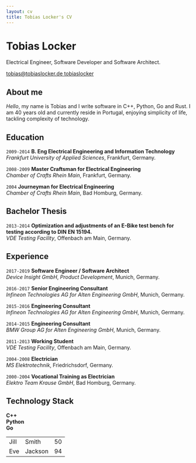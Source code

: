```yaml
---
layout: cv
title: Tobias Locker's CV
---
```

# Tobias Locker
Electrical Engineer, Software Developer and Software Architect.

<div id="webaddress">
  <a href="mailto:tobias@tobiaslocker.de">
    <i class="far fa-envelope"></i> tobias@tobiaslocker.de
  </a>
  <a href="https://github.com/tobiaslocker">
    <i class="fab fa-github"></i> tobiaslocker
  </a>
</div>


## About me

*Hello*, my name is Tobias and I write software in 
C++, Python, Go and Rust.
I am 40 years old and currently reside in Portugal, enjoying simplicity
of life, tackling complexity of technology.


## Education

`2009-2014`
**B. Eng Electrical Engineering and Information Technology**<br/>
*Frankfurt University of Applied Sciences*, Frankfurt, Germany.

`2008-2009`
**Master Craftsman for Electrical Engineering**<br/>
*Chamber of Crafts Rhein Main*, Frankfurt, Germany.

`2004`
**Journeyman for Electrical Engineering**<br/>
*Chamber of Crafts Rhein Main*, Bad Homburg, Germany.

## Bachelor Thesis

`2013-2014`
**Optimization and adjustments of an E-Bike test bench for testing according to DIN EN 15194.**<br/>
*VDE Testing Facility*, Offenbach am Main, Germany.

## Experience

`2017-2019`
**Software Engineer / Software Architect**<br/>
*Device Insight GmbH*, *Product Development*, Munich, Germany.

`2016-2017`
**Senior Engineering Consultant**<br/>
*Infineon Technologies AG for Alten Engineering GmbH*, Munich, Germany.

`2015-2016`
**Engineering Consultant**<br/>
*Infineon Technologies AG for Alten Engineering GmbH*, Munich, Germany.

`2014-2015`
**Engineering Consultant**<br/>
*BMW Group AG for Alten Engineering GmbH*, Munich, Germany.

`2011-2013`
**Working Student**<br/>
*VDE Testing Facility*, Offenbach am Main, Germany.

`2004-2008`
**Electrician**<br/>
*MS Elektrotechnik*, Friedrichsdorf, Germany.

`2000-2004`
**Vocational Training as Electrician**<br/>
*Elektro Team Krause GmbH*, Bad Homburg, Germany.

## Technology Stack
**C++**
<i class="fas fa-star"></i>
<i class="fas fa-star"></i>
<i class="fas fa-star"></i>
<i class="fas fa-star"></i>
<i class="fas fa-star"></i>
<br/>
**Python**
<i class="fas fa-star"></i>
<i class="fas fa-star"></i>
<i class="fas fa-star"></i>
<i class="fas fa-star"></i>
<i class="fas fa-star"></i>
<br/>
**Go**
<i class="fas fa-star"></i>
<i class="fas fa-star"></i>
<i class="fas fa-star"></i>
<i class="fas fa-star-half-alt"></i>
<i class="far fa-star"></i><br/>

<table id="skilltable">
  <tr>
    <td>Jill</td>
    <td>Smith</td>
    <td>50</td>
  </tr>
  <tr>
    <td>Eve</td>
    <td>Jackson</td>
    <td>94</td>
  </tr>
</table>






<!-- ### Footer

Last updated: May 2013 -->


